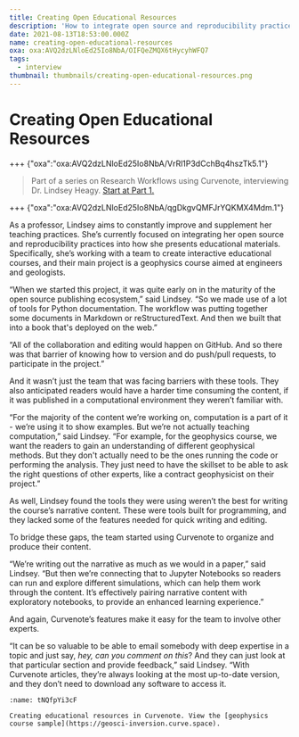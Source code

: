 ```yaml
---
title: Creating Open Educational Resources
description: 'How to integrate open source and reproducibility practices into presenting educational materials.'
date: 2021-08-13T18:53:00.000Z
name: creating-open-educational-resources
oxa: oxa:AVQ2dzLNloEd25Io8NbA/OIFQeZMQX6tHycyhWFQ7
tags:
  - interview
thumbnail: thumbnails/creating-open-educational-resources.png
---
```


# Creating Open Educational Resources

+++ {"oxa":"oxa:AVQ2dzLNloEd25Io8NbA/VrRl1P3dCchBq4hszTk5.1"}

> Part of a series on Research Workflows using Curvenote, interviewing Dr. Lindsey Heagy. [Start at Part 1.](https://curvenote.com/oxa:AVQ2dzLNloEd25Io8NbA/fbD9x9lvsz7sQEqsFV1v)

+++ {"oxa":"oxa:AVQ2dzLNloEd25Io8NbA/qgDkgvQMFJrYQKMX4Mdm.1"}

As a professor, Lindsey aims to constantly improve and supplement her teaching practices. She’s currently focused on integrating her open source and reproducibility practices into how she presents educational materials. Specifically, she’s working with a team to create interactive educational courses, and their main project is a geophysics course aimed at engineers and geologists.

“When we started this project, it was quite early on in the maturity of the open source publishing ecosystem,” said Lindsey. “So we made use of a lot of tools for Python documentation. The workflow was putting together some documents in Markdown or reStructuredText. And then we built that into a book that's deployed on the web.”

“All of the collaboration and editing would happen on GitHub. And so there was that barrier of knowing how to version and do push/pull requests, to participate in the project.”

And it wasn’t just the team that was facing barriers with these tools. They also anticipated readers would have a harder time consuming the content, if it was published in a computational environment they weren’t familiar with.

“For the majority of the content we’re working on, computation is a part of it - we’re using it to show examples. But we’re not actually teaching computation,” said Lindsey. “For example, for the geophysics course, we want the readers to gain an understanding of different geophysical methods. But they don't actually need to be the ones running the code or performing the analysis. They just need to have the skillset to be able to ask the right questions of other experts, like a contract geophysicist on their project.”

As well, Lindsey found the tools they were using weren’t the best for writing the course’s narrative content. These were tools built for programming, and they lacked some of the features needed for quick writing and editing.

To bridge these gaps, the team started using Curvenote to organize and produce their content.

“We’re writing out the narrative as much as we would in a paper,” said Lindsey. “But then we’re connecting that to Jupyter Notebooks so readers can run and explore different simulations, which can help them work through the content. It’s effectively pairing narrative content with exploratory notebooks, to provide an enhanced learning experience.”

And again, Curvenote’s features make it easy for the team to involve other experts.

“It can be so valuable to be able to email somebody with deep expertise in a topic and just say, _hey, can you comment on this_? And they can just look at that particular section and provide feedback,” said Lindsey. “With Curvenote articles, they’re always looking at the most up-to-date version, and they don’t need to download any software to access it.

```{figure} images/AVQ2dzLNloEd25Io8NbA-LaPBG4ClY9OmCA5xscyC-v1.png
:name: tNQfpYi3cF

Creating educational resources in Curvenote. View the [geophysics course sample](https://geosci-inversion.curve.space).
```
